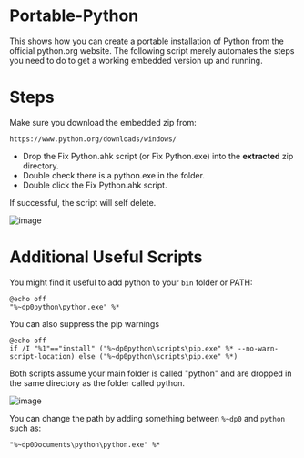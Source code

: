 # Portable-Python

This shows how you can create a portable installation of Python from the official python.org website. The following script merely automates the steps you need to do to get a working embedded version up and running.

# Steps

Make sure you download the embedded zip from:

    https://www.python.org/downloads/windows/

* Drop the Fix Python.ahk script (or Fix Python.exe) into the **extracted** zip directory.
* Double check there is a python.exe in the folder.
* Double click the Fix Python.ahk script.

If successful, the script will self delete.

![image](https://github.com/iseahound/Portable-Python/assets/9779668/59768935-a9a6-49f9-bd2f-92d2f009aef9)

# Additional Useful Scripts

You might find it useful to add python to your `bin` folder or PATH:

    @echo off
    "%~dp0python\python.exe" %*

You can also suppress the pip warnings

    @echo off
    if /I "%1"=="install" ("%~dp0python\scripts\pip.exe" %* --no-warn-script-location) else ("%~dp0python\scripts\pip.exe" %*)

Both scripts assume your main folder is called "python" and are dropped in the same directory as the folder called python.

![image](https://github.com/iseahound/Portable-Python/assets/9779668/8839ea08-b00c-4a31-9093-41442b8e0a8b)

You can change the path by adding something between `%~dp0` and `python` such as:

    "%~dp0Documents\python\python.exe" %*
